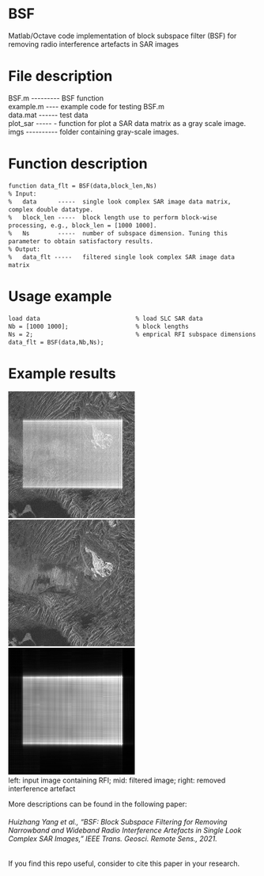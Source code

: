 # BSF
Matlab/Octave code implementation of block subspace filter (BSF) for removing radio interference artefacts in SAR images

# File description
BSF.m --------- BSF function   
example.m ---- example code for testing BSF.m   
data.mat ------ test data   
plot_sar ----- - function for plot a SAR data matrix as a gray scale image.    
imgs ---------- folder containing gray-scale images.

# Function description
```
function data_flt = BSF(data,block_len,Ns)     
% Input:     
%   data      -----  single look complex SAR image data matrix, complex double datatype.     
%   block_len -----  block length use to perform block-wise processing, e.g., block_len = [1000 1000].
%   Ns        -----  number of subspace dimension. Tuning this parameter to obtain satisfactory results.
% Output:
%   data_flt -----   filtered single look complex SAR image data matrix
```

# Usage example
```
load data                           % load SLC SAR data
Nb = [1000 1000];                   % block lengths
Ns = 2;                             % emprical RFI subspace dimensions
data_flt = BSF(data,Nb,Ns);   
```
# Example results
<img src="imgs/input.jpg" width=256 height=256 /> <img src="imgs/output.jpg" width=256 height=256 /> <img src="imgs/res.jpg" width=256 height=256 />   
left: input image containing RFI;                       mid: filtered image;                              right: removed interference artefact

More descriptions can be found in the following paper:    
###### Huizhang Yang et al., “BSF: Block Subspace Filtering for Removing Narrowband and Wideband Radio Interference Artefacts in Single Look Complex SAR Images,” IEEE Trans. Geosci. Remote Sens., 2021.   
If you find this repo useful, consider to cite this paper in your research.   
